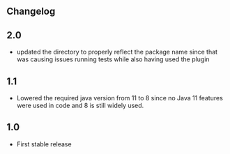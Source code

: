 Changelog
---------

## 2.0
* updated the directory to properly reflect the package name since that was causing issues running tests while also having used the plugin

## 1.1
* Lowered the required java version from 11 to 8 since no Java 11 features were used in code and 8 is still widely used.

## 1.0
* First stable release
